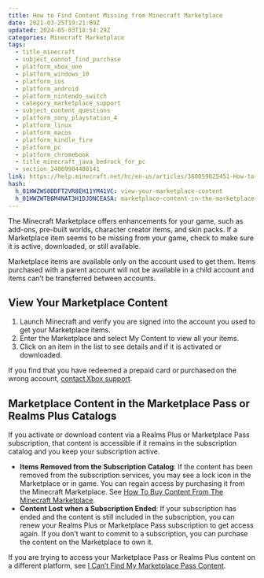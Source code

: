 ```yaml
---
title: How to Find Content Missing from Minecraft Marketplace
date: 2021-03-25T19:21:09Z
updated: 2024-05-03T18:54:29Z
categories: Minecraft Marketplace
tags:
  - title_minecraft
  - subject_cannot_find_purchase
  - platform_xbox_one
  - platform_windows_10
  - platform_ios
  - platform_android
  - platform_nintendo_switch
  - category_marketplace_support
  - subject_content_questions
  - platform_sony_playstation_4
  - platform_linux
  - platform_macos
  - platform_kindle_fire
  - platform_pc
  - platform_chromebook
  - title_minecraft_java_bedrock_for_pc
  - section_24069904400141
link: https://help.minecraft.net/hc/en-us/articles/360059025451-How-to-Find-Content-Missing-from-Minecraft-Marketplace
hash:
  h_01HWZWS0DDFT2VR8EH11YM41VC: view-your-marketplace-content
  h_01HWZWTB6M4NAT3H1DJDNCEASA: marketplace-content-in-the-marketplace-pass-or-realms-plus-catalogs
---
```


The Minecraft Marketplace offers enhancements for your game, such as add-ons, pre-built worlds, character creator items, and skin packs. If a Marketplace item seems to be missing from your game, check to make sure it is active, downloaded, or still available.

Marketplace items are available only on the account used to get them. Items purchased with a parent account will not be available in a child account and items can’t be transferred between accounts.

## View Your Marketplace Content

1.  Launch Minecraft and verify you are signed into the account you used to get your Marketplace items. 
2.  Enter the Marketplace and select My Content to view all your items.
3.  Click on an item in the list to see details and if it is activated or downloaded.

If you find that you have redeemed a prepaid card or purchased on the wrong account, [contact Xbox support](https://support.xbox.com/en-US/contact-us). 

## Marketplace Content in the Marketplace Pass or Realms Plus Catalogs

If you activate or download content via a Realms Plus or Marketplace Pass subscription, that content is accessible if it remains in the subscription catalog and you keep your subscription active.

- **Items Removed from the Subscription Catalog**: If the content has been removed from the subscription services, you may see a lock icon in the Marketplace or in game. You can regain access by purchasing it from the Minecraft Marketplace. See [How To Buy Content From The Minecraft Marketplace](./How-to-Buy-Content-From-the-Minecraft-Marketplace.md).
- **Content Lost when a Subscription Ended**: If your subscription has ended and the content is still included in the subscription, you can renew your Realms Plus or Marketplace Pass subscription to get access again. If you don’t want to commit to a subscription, you can purchase the content on the Marketplace to own it.

If you are trying to access your Marketplace Pass or Realms Plus content on a different platform, see [I Can’t Find My Marketplace Pass Content](../Marketplace-Pass/I-Can-t-Find-My-Marketplace-Pass-Content.md).
